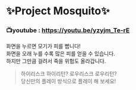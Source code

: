 
✨Project Mosquito✨
=====================

### 📺youtube : https://youtu.be/yzyjm_Te-rE

 화면을 누르면 모기가 피를 빱니다!  
 화면을 오래 누를 수록 많은 피를 얻을 수 있습니다.  
 하지만 그만큼 걸려서 죽을 위험도 올라갑니다.  

> 하이리스크 하이리턴? 로우리스크 로우리턴?  
> 당신만의 플레이 방식으로 플레이 해 보세요!
